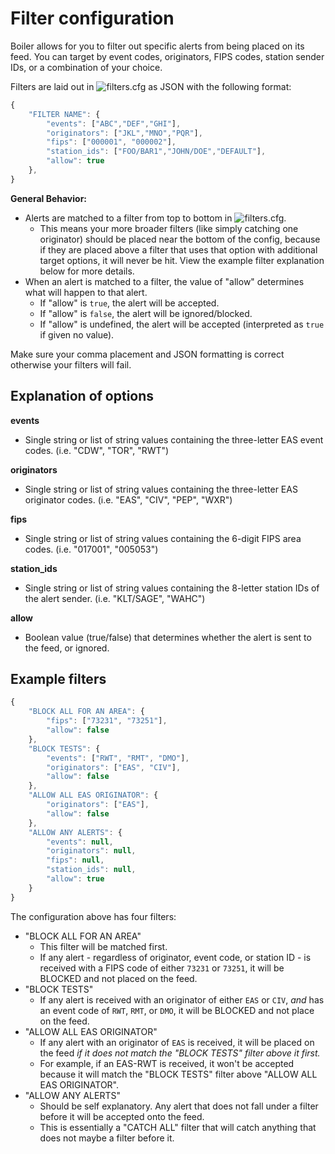 # Filter configuration
Boiler allows for you to filter out specific alerts from being placed on its feed. You can target by event codes, originators, FIPS codes, station sender IDs, or a combination of your choice.

Filters are laid out in ![filters.cfg](https://github.com/MissMeridian/boiler/blob/main/filters.cfg) as JSON with the following format:
```js
{
    "FILTER NAME": {
        "events": ["ABC","DEF","GHI"],
        "originators": ["JKL","MNO","PQR"],
        "fips": ["000001", "000002"],
        "station_ids": ["FOO/BAR1","JOHN/DOE","DEFAULT"],
        "allow": true
    },
}
```
**General Behavior:**
- Alerts are matched to a filter from top to bottom in ![filters.cfg](https://github.com/MissMeridian/boiler/blob/main/filters.cfg).
  - This means your more broader filters (like simply catching one originator) should be placed near the bottom of the config, because if they are placed above a filter that uses that option with additional target options, it will never be hit. View the example filter explanation below for more details.
- When an alert is matched to a filter, the value of "allow" determines what will happen to that alert.
  - If "allow" is `true`, the alert will be accepted.
  - If "allow" is `false`, the alert will be ignored/blocked.
  - If "allow" is undefined, the alert will be accepted (interpreted as `true` if given no value).

Make sure your comma placement and JSON formatting is correct otherwise your filters will fail.

## Explanation of options
**events**
- Single string or list of string values containing the three-letter EAS event codes. (i.e. "CDW", "TOR", "RWT")

**originators**
- Single string or list of string values containing the three-letter EAS originator codes. (i.e. "EAS", "CIV", "PEP", "WXR")

**fips**
- Single string or list of string values containing the 6-digit FIPS area codes. (i.e. "017001", "005053")

**station_ids**
- Single string or list of string values containing the 8-letter station IDs of the alert sender. (i.e. "KLT/SAGE", "WAHC")

**allow**
- Boolean value (true/false) that determines whether the alert is sent to the feed, or ignored.


## Example filters
```js
{   
    "BLOCK ALL FOR AN AREA": {
        "fips": ["73231", "73251"],
        "allow": false
    },
    "BLOCK TESTS": {
        "events": ["RWT", "RMT", "DMO"],
        "originators": ["EAS", "CIV"],
        "allow": false
    },
    "ALLOW ALL EAS ORIGINATOR": {
        "originators": ["EAS"],
        "allow": false
    },
    "ALLOW ANY ALERTS": {
        "events": null,
        "originators": null,
        "fips": null,
        "station_ids": null,
        "allow": true
    }
}
```
The configuration above has four filters:
- "BLOCK ALL FOR AN AREA"
  - This filter will be matched first.
  - If any alert - regardless of originator, event code, or station ID - is received with a FIPS code of either `73231` or `73251`, it will be BLOCKED and not placed on the feed.
- "BLOCK TESTS"
  - If any alert is received with an originator of either `EAS` or `CIV`, *and* has an event code of `RWT`, `RMT`, or `DMO`, it will be BLOCKED and not place on the feed.
- "ALLOW ALL EAS ORIGINATOR" 
  - If any alert with an originator of `EAS` is received, it will be placed on the feed *if it does not match the "BLOCK TESTS" filter above it first.*
  - For example, if an EAS-RWT is received, it won't be accepted because it will match the "BLOCK TESTS" filter above "ALLOW ALL EAS ORIGINATOR".
- "ALLOW ANY ALERTS"
  - Should be self explanatory. Any alert that does not fall under a filter before it will be accepted onto the feed.
  - This is essentially a "CATCH ALL" filter that will catch anything that does not maybe a filter before it.
